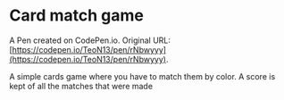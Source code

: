 # Card match game

A Pen created on CodePen.io. Original URL: [https://codepen.io/TeoN13/pen/rNbwyyy](https://codepen.io/TeoN13/pen/rNbwyyy).

A simple cards game where you have to match them by color. A score is kept of all the matches that were made 